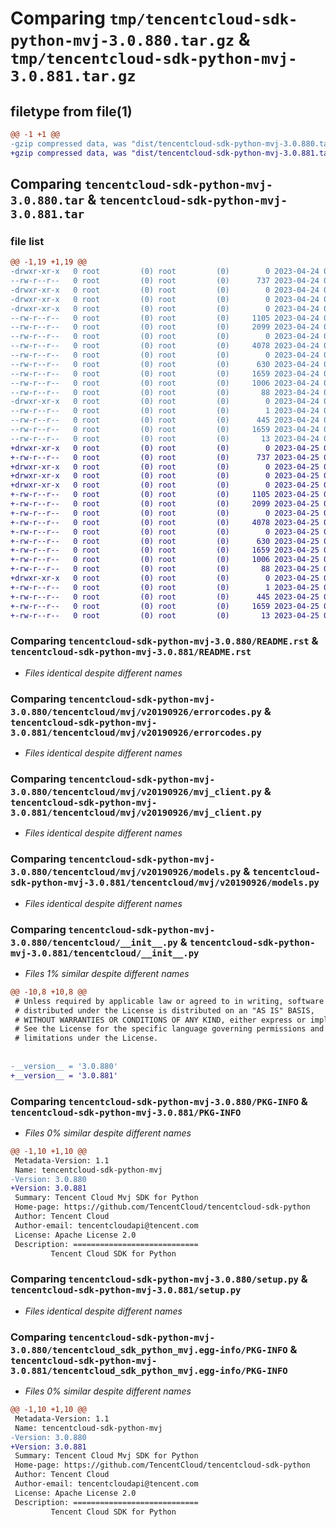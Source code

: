 # Comparing `tmp/tencentcloud-sdk-python-mvj-3.0.880.tar.gz` & `tmp/tencentcloud-sdk-python-mvj-3.0.881.tar.gz`

## filetype from file(1)

```diff
@@ -1 +1 @@
-gzip compressed data, was "dist/tencentcloud-sdk-python-mvj-3.0.880.tar", last modified: Mon Apr 24 03:18:07 2023, max compression
+gzip compressed data, was "dist/tencentcloud-sdk-python-mvj-3.0.881.tar", last modified: Tue Apr 25 00:46:03 2023, max compression
```

## Comparing `tencentcloud-sdk-python-mvj-3.0.880.tar` & `tencentcloud-sdk-python-mvj-3.0.881.tar`

### file list

```diff
@@ -1,19 +1,19 @@
-drwxr-xr-x   0 root         (0) root         (0)        0 2023-04-24 03:18:07.000000 tencentcloud-sdk-python-mvj-3.0.880/
--rw-r--r--   0 root         (0) root         (0)      737 2023-04-24 03:18:07.000000 tencentcloud-sdk-python-mvj-3.0.880/README.rst
-drwxr-xr-x   0 root         (0) root         (0)        0 2023-04-24 03:18:07.000000 tencentcloud-sdk-python-mvj-3.0.880/tencentcloud/
-drwxr-xr-x   0 root         (0) root         (0)        0 2023-04-24 03:18:07.000000 tencentcloud-sdk-python-mvj-3.0.880/tencentcloud/mvj/
-drwxr-xr-x   0 root         (0) root         (0)        0 2023-04-24 03:18:07.000000 tencentcloud-sdk-python-mvj-3.0.880/tencentcloud/mvj/v20190926/
--rw-r--r--   0 root         (0) root         (0)     1105 2023-04-24 03:18:07.000000 tencentcloud-sdk-python-mvj-3.0.880/tencentcloud/mvj/v20190926/errorcodes.py
--rw-r--r--   0 root         (0) root         (0)     2099 2023-04-24 03:18:07.000000 tencentcloud-sdk-python-mvj-3.0.880/tencentcloud/mvj/v20190926/mvj_client.py
--rw-r--r--   0 root         (0) root         (0)        0 2023-04-24 03:18:07.000000 tencentcloud-sdk-python-mvj-3.0.880/tencentcloud/mvj/v20190926/__init__.py
--rw-r--r--   0 root         (0) root         (0)     4078 2023-04-24 03:18:07.000000 tencentcloud-sdk-python-mvj-3.0.880/tencentcloud/mvj/v20190926/models.py
--rw-r--r--   0 root         (0) root         (0)        0 2023-04-24 03:18:07.000000 tencentcloud-sdk-python-mvj-3.0.880/tencentcloud/mvj/__init__.py
--rw-r--r--   0 root         (0) root         (0)      630 2023-04-24 03:18:07.000000 tencentcloud-sdk-python-mvj-3.0.880/tencentcloud/__init__.py
--rw-r--r--   0 root         (0) root         (0)     1659 2023-04-24 03:18:07.000000 tencentcloud-sdk-python-mvj-3.0.880/PKG-INFO
--rw-r--r--   0 root         (0) root         (0)     1006 2023-04-24 03:18:07.000000 tencentcloud-sdk-python-mvj-3.0.880/setup.py
--rw-r--r--   0 root         (0) root         (0)       88 2023-04-24 03:18:07.000000 tencentcloud-sdk-python-mvj-3.0.880/setup.cfg
-drwxr-xr-x   0 root         (0) root         (0)        0 2023-04-24 03:18:07.000000 tencentcloud-sdk-python-mvj-3.0.880/tencentcloud_sdk_python_mvj.egg-info/
--rw-r--r--   0 root         (0) root         (0)        1 2023-04-24 03:18:07.000000 tencentcloud-sdk-python-mvj-3.0.880/tencentcloud_sdk_python_mvj.egg-info/dependency_links.txt
--rw-r--r--   0 root         (0) root         (0)      445 2023-04-24 03:18:07.000000 tencentcloud-sdk-python-mvj-3.0.880/tencentcloud_sdk_python_mvj.egg-info/SOURCES.txt
--rw-r--r--   0 root         (0) root         (0)     1659 2023-04-24 03:18:07.000000 tencentcloud-sdk-python-mvj-3.0.880/tencentcloud_sdk_python_mvj.egg-info/PKG-INFO
--rw-r--r--   0 root         (0) root         (0)       13 2023-04-24 03:18:07.000000 tencentcloud-sdk-python-mvj-3.0.880/tencentcloud_sdk_python_mvj.egg-info/top_level.txt
+drwxr-xr-x   0 root         (0) root         (0)        0 2023-04-25 00:46:03.000000 tencentcloud-sdk-python-mvj-3.0.881/
+-rw-r--r--   0 root         (0) root         (0)      737 2023-04-25 00:46:03.000000 tencentcloud-sdk-python-mvj-3.0.881/README.rst
+drwxr-xr-x   0 root         (0) root         (0)        0 2023-04-25 00:46:03.000000 tencentcloud-sdk-python-mvj-3.0.881/tencentcloud/
+drwxr-xr-x   0 root         (0) root         (0)        0 2023-04-25 00:46:03.000000 tencentcloud-sdk-python-mvj-3.0.881/tencentcloud/mvj/
+drwxr-xr-x   0 root         (0) root         (0)        0 2023-04-25 00:46:03.000000 tencentcloud-sdk-python-mvj-3.0.881/tencentcloud/mvj/v20190926/
+-rw-r--r--   0 root         (0) root         (0)     1105 2023-04-25 00:46:03.000000 tencentcloud-sdk-python-mvj-3.0.881/tencentcloud/mvj/v20190926/errorcodes.py
+-rw-r--r--   0 root         (0) root         (0)     2099 2023-04-25 00:46:03.000000 tencentcloud-sdk-python-mvj-3.0.881/tencentcloud/mvj/v20190926/mvj_client.py
+-rw-r--r--   0 root         (0) root         (0)        0 2023-04-25 00:46:03.000000 tencentcloud-sdk-python-mvj-3.0.881/tencentcloud/mvj/v20190926/__init__.py
+-rw-r--r--   0 root         (0) root         (0)     4078 2023-04-25 00:46:03.000000 tencentcloud-sdk-python-mvj-3.0.881/tencentcloud/mvj/v20190926/models.py
+-rw-r--r--   0 root         (0) root         (0)        0 2023-04-25 00:46:03.000000 tencentcloud-sdk-python-mvj-3.0.881/tencentcloud/mvj/__init__.py
+-rw-r--r--   0 root         (0) root         (0)      630 2023-04-25 00:46:03.000000 tencentcloud-sdk-python-mvj-3.0.881/tencentcloud/__init__.py
+-rw-r--r--   0 root         (0) root         (0)     1659 2023-04-25 00:46:03.000000 tencentcloud-sdk-python-mvj-3.0.881/PKG-INFO
+-rw-r--r--   0 root         (0) root         (0)     1006 2023-04-25 00:46:03.000000 tencentcloud-sdk-python-mvj-3.0.881/setup.py
+-rw-r--r--   0 root         (0) root         (0)       88 2023-04-25 00:46:03.000000 tencentcloud-sdk-python-mvj-3.0.881/setup.cfg
+drwxr-xr-x   0 root         (0) root         (0)        0 2023-04-25 00:46:03.000000 tencentcloud-sdk-python-mvj-3.0.881/tencentcloud_sdk_python_mvj.egg-info/
+-rw-r--r--   0 root         (0) root         (0)        1 2023-04-25 00:46:03.000000 tencentcloud-sdk-python-mvj-3.0.881/tencentcloud_sdk_python_mvj.egg-info/dependency_links.txt
+-rw-r--r--   0 root         (0) root         (0)      445 2023-04-25 00:46:03.000000 tencentcloud-sdk-python-mvj-3.0.881/tencentcloud_sdk_python_mvj.egg-info/SOURCES.txt
+-rw-r--r--   0 root         (0) root         (0)     1659 2023-04-25 00:46:03.000000 tencentcloud-sdk-python-mvj-3.0.881/tencentcloud_sdk_python_mvj.egg-info/PKG-INFO
+-rw-r--r--   0 root         (0) root         (0)       13 2023-04-25 00:46:03.000000 tencentcloud-sdk-python-mvj-3.0.881/tencentcloud_sdk_python_mvj.egg-info/top_level.txt
```

### Comparing `tencentcloud-sdk-python-mvj-3.0.880/README.rst` & `tencentcloud-sdk-python-mvj-3.0.881/README.rst`

 * *Files identical despite different names*

### Comparing `tencentcloud-sdk-python-mvj-3.0.880/tencentcloud/mvj/v20190926/errorcodes.py` & `tencentcloud-sdk-python-mvj-3.0.881/tencentcloud/mvj/v20190926/errorcodes.py`

 * *Files identical despite different names*

### Comparing `tencentcloud-sdk-python-mvj-3.0.880/tencentcloud/mvj/v20190926/mvj_client.py` & `tencentcloud-sdk-python-mvj-3.0.881/tencentcloud/mvj/v20190926/mvj_client.py`

 * *Files identical despite different names*

### Comparing `tencentcloud-sdk-python-mvj-3.0.880/tencentcloud/mvj/v20190926/models.py` & `tencentcloud-sdk-python-mvj-3.0.881/tencentcloud/mvj/v20190926/models.py`

 * *Files identical despite different names*

### Comparing `tencentcloud-sdk-python-mvj-3.0.880/tencentcloud/__init__.py` & `tencentcloud-sdk-python-mvj-3.0.881/tencentcloud/__init__.py`

 * *Files 1% similar despite different names*

```diff
@@ -10,8 +10,8 @@
 # Unless required by applicable law or agreed to in writing, software
 # distributed under the License is distributed on an "AS IS" BASIS,
 # WITHOUT WARRANTIES OR CONDITIONS OF ANY KIND, either express or implied.
 # See the License for the specific language governing permissions and
 # limitations under the License.
 
 
-__version__ = '3.0.880'
+__version__ = '3.0.881'
```

### Comparing `tencentcloud-sdk-python-mvj-3.0.880/PKG-INFO` & `tencentcloud-sdk-python-mvj-3.0.881/PKG-INFO`

 * *Files 0% similar despite different names*

```diff
@@ -1,10 +1,10 @@
 Metadata-Version: 1.1
 Name: tencentcloud-sdk-python-mvj
-Version: 3.0.880
+Version: 3.0.881
 Summary: Tencent Cloud Mvj SDK for Python
 Home-page: https://github.com/TencentCloud/tencentcloud-sdk-python
 Author: Tencent Cloud
 Author-email: tencentcloudapi@tencent.com
 License: Apache License 2.0
 Description: ============================
         Tencent Cloud SDK for Python
```

### Comparing `tencentcloud-sdk-python-mvj-3.0.880/setup.py` & `tencentcloud-sdk-python-mvj-3.0.881/setup.py`

 * *Files identical despite different names*

### Comparing `tencentcloud-sdk-python-mvj-3.0.880/tencentcloud_sdk_python_mvj.egg-info/PKG-INFO` & `tencentcloud-sdk-python-mvj-3.0.881/tencentcloud_sdk_python_mvj.egg-info/PKG-INFO`

 * *Files 0% similar despite different names*

```diff
@@ -1,10 +1,10 @@
 Metadata-Version: 1.1
 Name: tencentcloud-sdk-python-mvj
-Version: 3.0.880
+Version: 3.0.881
 Summary: Tencent Cloud Mvj SDK for Python
 Home-page: https://github.com/TencentCloud/tencentcloud-sdk-python
 Author: Tencent Cloud
 Author-email: tencentcloudapi@tencent.com
 License: Apache License 2.0
 Description: ============================
         Tencent Cloud SDK for Python
```

